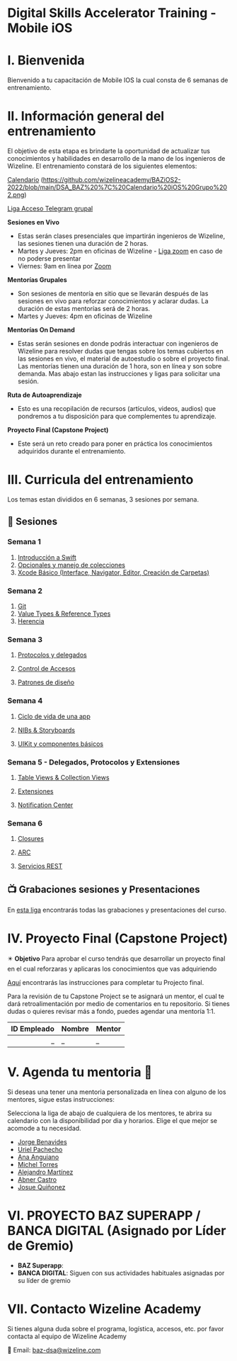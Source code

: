 # Digital Skills Accelerator Training - Mobile iOS

# I. Bienvenida
Bienvenido a tu capacitación de Mobile IOS la cual consta de 6 semanas de entrenamiento.

# II. Información general del entrenamiento
El objetivo de esta etapa es brindarte la oportunidad de actualizar tus conocimientos y habilidades en desarrollo de la mano de los ingenieros de Wizeline. El entrenamiento constará de los siguientes elementos: 

[Calendario](https://github.com/wizelineacademy/BAZiOS2-2022/blob/main/DSA_BAZ%20%7C%20Calendario%20iOS%20Grupo%202.png)
(https://github.com/wizelineacademy/BAZiOS2-2022/blob/main/DSA_BAZ%20%7C%20Calendario%20iOS%20Grupo%202.png)

[Liga Acceso Telegram grupal](https://t.me/+h1inbqzgrttjMTMx)

**Sesiones en Vivo** 
- Estas serán clases presenciales que impartirán ingenieros de Wizeline, las sesiones tienen una duración de 2 horas.
- Martes y Jueves: 2pm en oficinas de Wizeline - [Liga zoom](https://wizeline.zoom.us/j/85691893151?pwd=TlorN2FEVmFrWUpNS3lkK283a1R1dz09) en caso de no poderse presentar
- Viernes: 9am en línea por [Zoom](https://wizeline.zoom.us/j/85691893151?pwd=TlorN2FEVmFrWUpNS3lkK283a1R1dz09)

**Mentorías Grupales**
- Son sesiones de mentoría en sitio que se llevarán después de las sesiones en vivo para reforzar conocimientos y aclarar dudas. La duración de estas mentorías será de 2 horas.
- Martes y Jueves: 4pm en oficinas de Wizeline

**Mentorías On Demand**
- Estas serán sesiones en donde podrás interactuar con ingenieros de Wizeline para resolver dudas que tengas sobre los temas cubiertos en las sesiones en vivo, el material de autoestudio o sobre el proyecto final. Las mentorías tienen una duración de 1 hora, son en línea y son sobre demanda. Mas abajo estan las instrucciones y ligas para solicitar una sesión.

**Ruta de Autoaprendizaje**
- Esto es una recopilación de recursos (artículos, videos, audios) que pondremos a tu disposición para que complementes tu aprendizaje.

**Proyecto Final (Capstone Project)**
- Este será un reto creado para poner en práctica los conocimientos adquiridos durante el entrenamiento. 

# III. Curricula del entrenamiento
Los temas estan divididos en 6 semanas, 3 sesiones por semana. 

## :bookmark_tabs: Sesiones

### Semana 1
   1. [Introducción a Swift](curso/semana_1/Introduccion_a_Swift)
   2. [Opcionales y manejo de colecciones](curso/semana_1/Opcionales_y_colecciones)
   3. [Xcode Básico (Interface, Navigator, Editor, Creación de Carpetas)](curso/semana_1/Xcode_Basico)

### Semana 2 
1. [Git](curso/semana_2/Git)
2. [Value Types & Reference Types](curso/semana_2/Value_y_Reference_Types)
3. [Herencia](curso/semana_2/Herencia)

### Semana 3

1. [Protocolos y delegados](curso/semana_3/protocolos_y_delegados)

2. [Control de Accesos](curso/semana_3/control_de_acceso)

2. [Patrones de diseño](curso/semana_3/patrones_de_diseño)

### Semana 4

1. [Ciclo de vida de una app](hcurso/semana_4/Ciclo_de_una_app)

2. [NIBs & Storyboards](curso/semana_4/NIBs_&_Storyboards)

3. [UIKit y componentes básicos](curso/semana_4/UIKit_Components)


### Semana 5 - Delegados, Protocolos y Extensiones
1. [Table Views & Collection Views](curso/semana_5/TableView_y_CollectionView)

2. [Extensiones](curso/semana_5/Extensiones)

3. [Notification Center](curso/semana_5/Notification_Center)

### Semana 6

1. [Closures](curso/semana_6/Closures)

2. [ARC](curso/semana_6/ARC)

2. [Servicios REST](curso/semana_6/Servicios_REST)

## 📺 Grabaciones sesiones y Presentaciones

En [esta liga](Grabaciones_y_Presentaciones) encontrarás todas las grabaciones y presentaciones del curso.


# IV. Proyecto Final (Capstone Project)
✴️ **Objetivo**
Para aprobar el curso tendrás que desarrollar un proyecto final en el cual reforzaras y aplicaras los conocimientos que vas adquiriendo 

[Aquí](https://github.com/wizelineacademy/baz-ios-project-c2-2022) encontrarás las instrucciones para completar tu Projecto final.

Para la revisión de tu Capstone Project se te asignará un mentor, el cual te dará retroalimentación por medio de comentarios en tu repositorio. Si tienes dudas o quieres revisar más a fondo, puedes agendar una mentoría 1:1.

| ID Empleado | Nombre                              | Mentor |
| ----------: | :---------------------------------- | :-------------------------- |
| \_          | \_                                  | \_                          |

# V. Agenda tu mentoria 📆
Si deseas una tener una mentoria personalizada en línea con alguno de los mentores, sigue estas instrucciones:

Selecciona la liga de abajo de cualquiera de los mentores, te abrira su calendario con la disponibilidad por dia y horarios. Elige el que mejor se acomode a tu necesidad.

- [Jorge Benavides](https://calendly.com/jorge-benavides/baz-mentoria)
- [Uriel Pachecho](https://calendly.com/wizeline-uriel-pacheco/baz-mentoria-1-1)
- [Ana Anguiano](https://calendly.com/ana-anguiano/baz-mentoria-1-1)
- [Michel Torres](https://calendly.com/michel-torres-alonso/baz-mentoria-1-1)
- [Alejandro Martínez](https://calendly.com/alejandro-mb/mentorias-baz)
- [Abner Castro](https://calendly.com/abner-castro/baz-mentoria-1-1)
- [Josue Quiñonez](https://calendly.com/josue-quinones-rivera/baz-mentoria-online-on-demand)


# VI. PROYECTO BAZ SUPERAPP / BANCA DIGITAL (Asignado por Líder de Gremio)

- **BAZ Superapp**: 
- **BANCA DIGITAL**: Siguen con sus actividades habituales asignadas por su líder de gremio


# VII. Contacto Wizeline Academy
Si tienes alguna duda sobre el programa, logística, accesos, etc. por favor contacta al equipo de Wizeline Academy

:email: Email: [baz-dsa@wizeline.com](baz-dsa@wizeline.com)
